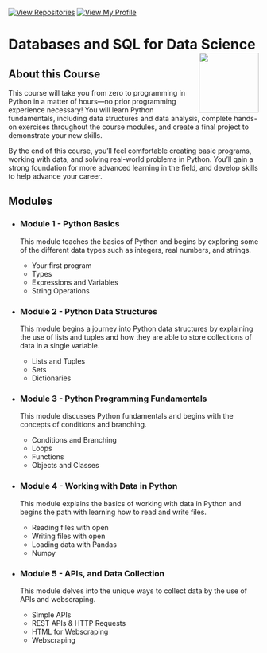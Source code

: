 
 [![View Repositories](https://img.shields.io/badge/View-My_Repositories-blue?logo=GitHub)](https://github.com/nduongthucanh?tab=repositories)
[![View My Profile](https://img.shields.io/badge/View-My_Profile-green?logo=GitHub)](https://github.com/nduongthucanh) 

# Databases and SQL for Data Science <img src="https://raw.githubusercontent.com/roshangrewal/IBM-Data-Science-Professional-Certification/master/IBM-Banner.png" align="right" width="120" />

## About this Course

This course will take you from zero to programming in Python in a matter of hours—no prior programming experience necessary! You will learn Python fundamentals, including data structures and data analysis, complete hands-on exercises throughout the course modules, and create a final project to demonstrate your new skills. 

By the end of this course, you’ll feel comfortable creating basic programs, working with data, and solving real-world problems in Python. You’ll gain a strong foundation for more advanced learning in the field, and develop skills to help advance your career. 

## Modules

* ### **Module 1 - Python Basics**
  This module teaches the basics of Python and begins by exploring some of the different data types such as integers, real numbers, and strings. 
  
    * Your first program
    * Types
    * Expressions and Variables
    * String Operations
* ### **Module 2 - Python Data Structures**
  This module begins a journey into Python data structures by explaining the use of lists and tuples and how they are able to store collections of data in a single variable.

    * Lists and Tuples
    * Sets
    * Dictionaries
* ### **Module 3 - Python Programming Fundamentals**
  This module discusses Python fundamentals and begins with the concepts of conditions and branching. 

    * Conditions and Branching
    * Loops
    * Functions
    * Objects and Classes
* ### **Module 4 - Working with Data in Python**
  This module explains the basics of working with data in Python and begins the path with learning how to read and write files.

    * Reading files with open
    * Writing files with open
    * Loading data with Pandas
    * Numpy 
* ### **Module 5 - APIs, and Data Collection**
  This module delves into the unique ways to collect data by the use of APIs and webscraping.
    
    * Simple APIs
    * REST APIs & HTTP Requests
    * HTML for Webscraping
    * Webscraping 